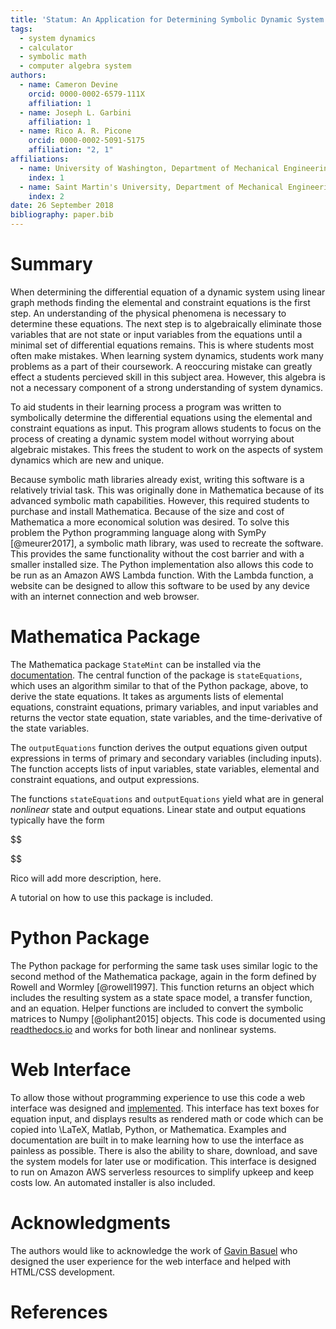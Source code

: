 ```yaml
---
title: 'Statum: An Application for Determining Symbolic Dynamic System Models using Linear Graph Methods'
tags:
  - system dynamics
  - calculator
  - symbolic math
  - computer algebra system
authors:
  - name: Cameron Devine
    orcid: 0000-0002-6579-111X
    affiliation: 1
  - name: Joseph L. Garbini
    affiliation: 1
  - name: Rico A. R. Picone
    orcid: 0000-0002-5091-5175
    affiliation: "2, 1"
affiliations:
  - name: University of Washington, Department of Mechanical Engineering
    index: 1
  - name: Saint Martin's University, Department of Mechanical Engineering
    index: 2
date: 26 September 2018
bibliography: paper.bib
---
```


# Summary

When determining the differential equation of a dynamic system using linear graph methods finding the elemental and constraint equations is the first step.
An understanding of the physical phenomena is necessary to determine these equations.
The next step is to algebraically eliminate those variables that are not state or input variables from the equations until a minimal set of differential equations remains.
This is where students most often make mistakes.
When learning system dynamics, students work many problems as a part of their coursework.
A reoccuring mistake can greatly effect a students percieved skill in this subject area.
However, this algebra is not a necessary component of a strong understanding of system dynamics.

To aid students in their learning process a program was written to symbolically determine the differential equations using the elemental and constraint equations as input.
This program allows students to focus on the process of creating a dynamic system model without worrying about algebraic mistakes.
This frees the student to work on the aspects of system dynamics which are new and unique.

Because symbolic math libraries already exist, writing this software is a relatively trivial task.
This was originally done in Mathematica because of its advanced symbolic math capabilities.
However, this required students to purchase and install Mathematica.
Because of the size and cost of Mathematica a more economical solution was desired.
To solve this problem the Python programming language along with SymPy [@meurer2017], a symbolic math library, was used to recreate the software.
This provides the same functionality without the cost barrier and with a smaller installed size.
The Python implementation also allows this code to be run as an Amazon AWS Lambda function.
With the Lambda function, a website can be designed to allow this software to be used by any device with an internet connection and web browser.

# Mathematica Package

The Mathematica package `StateMint` can be installed via the [documentation](). The central function of the package is `stateEquations`, which uses an algorithm similar to that of the Python package, above, to derive the state equations. It takes as arguments lists of elemental equations, constraint equations, primary variables, and input variables and returns the vector state equation, state variables, and the time-derivative of the state variables.

The `outputEquations` function derives the output equations given output expressions in terms of primary and secondary variables (including inputs). The function accepts lists of input variables, state variables, elemental and constraint equations, and output expressions.

The functions `stateEquations` and `outputEquations` yield what are in general *nonlinear* state and output equations. Linear state and output equations typically have the form

$$

$$

Rico will add more description, here.

A tutorial on how to use this package is included.

# Python Package

The Python package for performing the same task uses similar logic to the second method of the Mathematica package, again in the form defined by Rowell and Wormley [@rowell1997].
This function returns an object which includes the resulting system as a state space model, a transfer function, and an equation.
Helper functions are included to convert the symbolic matrices to Numpy [@oliphant2015] objects.
This code is documented using [readthedocs.io](https://statum.readthedocs.io/en/latest/) and works for both linear and nonlinear systems.

# Web Interface

To allow those without programming experience to use this code a web interface was designed and [implemented](http://statum.camerondevine.me/).
This interface has text boxes for equation input, and displays results as rendered math or code which can be copied into \LaTeX, Matlab, Python, or Mathematica.
Examples and documentation are built in to make learning how to use the interface as painless as possible.
There is also the ability to share, download, and save the system models for later use or modification.
This interface is designed to run on Amazon AWS serverless resources to simplify upkeep and keep costs low.
An automated installer is also included.

# Acknowledgments

The authors would like to acknowledge the work of [Gavin Basuel](https://www.gavinbasuel.com/) who designed the user experience for the web interface and helped with HTML/CSS development.

# References

<!--stackedit_data:
eyJkaXNjdXNzaW9ucyI6eyJTUjhYckl2em11VWpGY1paIjp7In
N0YXJ0Ijo2NjIsImVuZCI6ODE3LCJ0ZXh0IjoiV2hlbiBkZXRl
cm1pbmluZyB0aGUgZGlmZmVyZW50aWFsIGVxdWF0aW9uIG9mIG
EgZHluYW1pYyBzeXN0ZW0gdXNpbmcgbGluZWFyIGdyYeKApiJ9
LCJkMlFycnZsSnZjUmNFSXJiIjp7InN0YXJ0Ijo4MTgsImVuZC
I6OTAzLCJ0ZXh0IjoiQW4gdW5kZXJzdGFuZGluZyBvZiB0aGUg
cGh5c2ljYWwgcGhlbm9tZW5hIGlzIG5lY2Vzc2FyeSB0byBkZX
Rlcm1pbmUgdGhlc2UgZXF1YeKApiJ9LCJleVB3U3hGS1pTN3Vi
aWxuIjp7InN0YXJ0IjoxMTI1LCJlbmQiOjEzMDMsInRleHQiOi
JXaGVuIGxlYXJuaW5nIHN5c3RlbSBkeW5hbWljcywgc3R1ZGVu
dHMgd29yayBtYW55IHByb2JsZW1zIGFzIGEgcGFydCBvZiB0aG
VpciBj4oCmIn0sIkJhcEpWbXc2RFVXNEpNZVMiOnsic3RhcnQi
OjEzMDQsImVuZCI6MTQwMCwidGV4dCI6Ikhvd2V2ZXIsIHRoaX
MgYWxnZWJyYSBpcyBub3QgYSBuZWNlc3NhcnkgY29tcG9uZW50
IG9mIGEgc3Ryb25nIHVuZGVyc3RhbmRpbmcgb2bigKYifSwia0
l0TDFRVkJISXlrbVRCdCI6eyJzdGFydCI6MTQwMiwiZW5kIjox
NTczLCJ0ZXh0IjoiVG8gYWlkIHN0dWRlbnRzIGluIHRoZWlyIG
xlYXJuaW5nIHByb2Nlc3MgYSBwcm9ncmFtIHdhcyB3cml0dGVu
IHRvIHN5bWJvbGljYWxseeKApiJ9LCJTbmg2bWwzYnhGa0dQTW
1mIjp7InN0YXJ0IjoxNzA1LCJlbmQiOjE3OTUsInRleHQiOiJU
aGlzIGZyZWVzIHRoZSBzdHVkZW50IHRvIHdvcmsgb24gdGhlIG
FzcGVjdHMgb2Ygc3lzdGVtIGR5bmFtaWNzIHdoaWNoIGFyZSBu
ZXfigKYifSwiSDVBV2V4YUM4emxYYjIxTyI6eyJzdGFydCI6MT
c5NywiZW5kIjoxODk1LCJ0ZXh0IjoiQmVjYXVzZSBzeW1ib2xp
YyBtYXRoIGxpYnJhcmllcyBhbHJlYWR5IGV4aXN0LCB3cml0aW
5nIHRoaXMgc29mdHdhcmUgaXMgYSByZWxhdOKApiJ9LCJ3RUc2
Vnc4a1F3WnBoVzYzIjp7InN0YXJ0IjoxOTE2LCJlbmQiOjE5Mj
AsInRleHQiOiJkb25lIn0sIlF3TER2M0gzQk1QTFVMNTAiOnsi
c3RhcnQiOjIwMDIsImVuZCI6MjAxMCwidGV4dCI6InJlcXVpcm
VkIn0sInBSS1Rpbm9LZ3NXN1Z0MkgiOnsic3RhcnQiOjIwNzIs
ImVuZCI6MjA4NSwidGV4dCI6InNpemUgYW5kIGNvc3QifSwicn
gyTHVtZGNLVkVpMmZVSyI6eyJzdGFydCI6MjI1NiwiZW5kIjoy
MjYwLCJ0ZXh0IjoidXNlZCJ9LCI2ZWkyTVJOeTBzbWl4WGd1Ij
p7InN0YXJ0IjoyNTEyLCJlbmQiOjI1MTgsInRleHQiOiJjYW4g
YmUifSwiOFZHbDlDWXJqWFBOZTRHNCI6eyJzdGFydCI6MjYwOC
wiZW5kIjoyNjIwLCJ0ZXh0Ijoid2ViIGJyb3dzZXIuIn0sIlND
bm5wMlRjQVo2ZWRJVEMiOnsic3RhcnQiOjI2MjIsImVuZCI6Mj
Y0MywidGV4dCI6IiMgTWF0aGVtYXRpY2EgUGFja2FnZSJ9LCJ6
ZW1ta2hVTlFwdk5BQmtaIjp7InN0YXJ0IjozNjQxLCJlbmQiOj
M2NDksInRleHQiOiJpbmNsdWRlZCJ9fSwiY29tbWVudHMiOnsi
UnlMamsycUxjcjhEczhKZCI6eyJkaXNjdXNzaW9uSWQiOiJTUj
hYckl2em11VWpGY1paIiwic3ViIjoiZ286MTAyOTA1NDM1NTMw
ODk2NDc0ODAwIiwidGV4dCI6IkknbSBhIGJpZyBiZWxpZXZlci
B0aGF0IHlvdXIgZmlyc3Qgc2VudGVuY2Ugc2hvdWxkIHRyeSB0
byBjb252ZXkgdGhlIG1haW4gcG9pbnQgb2YgeW91ciBwYXBlci
4gVGhpcyBpcyBtb3JlIG9mIGFuIFwiaW50cm9kdWN0aW9uXCIg
c2VjdGlvbiBzZW50ZW5jZSwgYXMgYXJlIHRob3NlIHRoYXQgZm
9sbG93IGl0LiBQZXJoYXBzIHRoaXMgKmlzKiBlZmZlY3RpdmVs
eSB0aGUgaW50cm9kdWN0aW9uIGFuZCB0aGVyZSdzIGEgc2VwYX
JhdGUgYWJzdHJhY3QgLi4uIGlmIHNvLCB0aGF0J3MgZmluZS4i
LCJjcmVhdGVkIjoxNTQzNzE5MTAyODMwfSwiemRod2NNWmllRF
dySXBrQyI6eyJkaXNjdXNzaW9uSWQiOiJTUjhYckl2em11VWpG
Y1paIiwic3ViIjoiZ286MTAyOTA1NDM1NTMwODk2NDc0ODAwIi
widGV4dCI6IkknbSBnb2luZyB0byBjb250aW51ZSBjb21tZW50
aW5nIGFzIGlmIHRoaXMgdGV4dCBpcyBwcmVjZWRlZCBieSBhbi
BhYnN0cmFjdCBvZiBzb21lIHNvcnQuIiwiY3JlYXRlZCI6MTU0
MzcxOTIwMTgwOH0sIm9oMWpmNmVPTmJHYjVyMHciOnsiZGlzY3
Vzc2lvbklkIjoiZDJRcnJ2bEp2Y1JjRUlyYiIsInN1YiI6Imdv
OjEwMjkwNTQzNTUzMDg5NjQ3NDgwMCIsInRleHQiOiJUcnVlLC
BidXQgcHJvYmFibHkgbm90IG5lZWRlZCBoZXJlIiwiY3JlYXRl
ZCI6MTU0MzcxOTI0MDgzNn0sInViZHFOaFdTbXRHVWtTV2UiOn
siZGlzY3Vzc2lvbklkIjoiZXlQd1N4RktaUzd1YmlsbiIsInN1
YiI6ImdvOjEwMjkwNTQzNTUzMDg5NjQ3NDgwMCIsInRleHQiOi
JJIHRoaW5rIGFkZGluZyBhIHBocmFzZSB0byB0aGUgcHJlY2Vk
aW5nIHNlbnRlbmNlIGNvdWxkIGNhcHR1cmUgd2hhdCB5b3Uncm
UgdHJ5aW5nIHRvIHNheSwgaGVyZS4gU29tZXRoaW5nIGxpa2Ug
XCIuLi4gbWFrZSBtaXN0YWtlcywgd2hpY2ggbGVhZCB0byBmcn
VzdHJhdGlvbiBhbmQgZGlzY291cmFnZW1lbnQgd2hlbiBtYW51
YWxseSByZWR1Y2luZyB0aGUgc3lzdGVtIG9mIGVxdWF0aW9ucy
5cIiIsImNyZWF0ZWQiOjE1NDM3MTk2MTA2ODd9LCI0NFdCZTRr
WEVBRktvSFFLIjp7ImRpc2N1c3Npb25JZCI6IkJhcEpWbXc2RF
VXNEpNZVMiLCJzdWIiOiJnbzoxMDI5MDU0MzU1MzA4OTY0NzQ4
MDAiLCJ0ZXh0IjoiQWx3YXlzIHRyeSB0byBzaGVkIHdvcmRzLC
B3aGVuIHBvc3NpYmxlLiBBbHNvIHRyeSBwYWNraW5nIGluIGFz
IG11Y2ggc3BlY2lmaWNpdHkuIEhlcmUgeW91IGNvdWxkIHNheS
BcIkhvd2V2ZXIsIGZsYXdsZXNzIG1hbnVhbCBhbGdlYnJhIGlz
IG5vdCByZXF1aXJlZCB0byB1bmRlcnN0YW5kIHN5c3RlbSBkeW
5hbWljcy5cIiIsImNyZWF0ZWQiOjE1NDM3MTk4NzAxMjJ9LCJh
NkRJZlFoTnppbTAweTBuIjp7ImRpc2N1c3Npb25JZCI6IkJhcE
pWbXc2RFVXNEpNZVMiLCJzdWIiOiJnbzoxMDI5MDU0MzU1MzA4
OTY0NzQ4MDAiLCJ0ZXh0IjoiSSB3b3VsZCBhZGQgc29tZXRoaW
5nIGxpa2UgXCJNb3Jlb3ZlciwgdGhlIGFsZ2VicmEgY2FuIGJl
IGF1dG9tYXRlZCwgYSBmZXcgdG9vbHMgZm9yIHdoaWNoIHdlIH
ByZXNlbnQsIGhlcmUuIiwiY3JlYXRlZCI6MTU0MzcxOTk3MjMw
OX0sIjRCcmNOanNEbHhTYkxsTTYiOnsiZGlzY3Vzc2lvbklkIj
oia0l0TDFRVkJISXlrbVRCdCIsInN1YiI6ImdvOjEwMjkwNTQz
NTUzMDg5NjQ3NDgwMCIsInRleHQiOiJXZSBjYW4gbm93IGJlIG
1vcmUgc3BlY2lmaWMsIGhlcmUuIFdlIGhhdmUgYWxyZWFkeSBp
bnRyb2R1Y2VkIHRoZSBlcXVhdGlvbnMgYW5kIHRoZSB0YXNrIG
9mIGF1dG9tYXRpb24uIiwiY3JlYXRlZCI6MTU0MzcyMDA2MzY5
Mn0sInNveUhHd2ZCcWR6NVU4WDUiOnsiZGlzY3Vzc2lvbklkIj
oiU25oNm1sM2J4RmtHUE1tZiIsInN1YiI6ImdvOjEwMjkwNTQz
NTUzMDg5NjQ3NDgwMCIsInRleHQiOiJJIHRoaW5rIHlvdSBjb3
VsZCByZXBocmFzZSB0aGlzIHRvIGJlIG1vcmUgY2xlYXIgdGhh
dCB0aGUgXCJuZXdcIiBhbmQgXCJ1bmlxdWVcIiBhc3BlY3RzIG
FyZSBzbyB0byB0aGUgc3R1ZGVudHMsIG5vdCBzeXN0ZW0gZHlu
YW1pY3MuIiwiY3JlYXRlZCI6MTU0MzcyMDE0MDQxMH0sIkpybW
RDcXJJSFBXNm5RY1UiOnsiZGlzY3Vzc2lvbklkIjoiSDVBV2V4
YUM4emxYYjIxTyIsInN1YiI6ImdvOjEwMjkwNTQzNTUzMDg5Nj
Q3NDgwMCIsInRleHQiOiJDb25zaWRlciBnZXR0aW5nIHJpZCBv
ZiB0aGUgZXhpc3RlbmNlIHN0YXRlbWVudCBhbmQgaW5zdGVhZC
Bmb2N1cyBvbiB0aGUgZmFjdCB0aGF0IHdlICphcHBsaWVkIGV4
aXN0aW5nKiBzeW1ib2xpYyBtYXRoIGxpYnJhcmllcy4gQWxzby
Bjb25zaWRlciBjYWxsaW5nIGl0IFwibWF0aGVtYXRpY3NcIiBi
ZWNhdXNlIHdlJ3JlIGZhbmN5IiwiY3JlYXRlZCI6MTU0MzcyMD
I3NTY1OX0sIko2RzZvODRjSHRXQTV0WlAiOnsiZGlzY3Vzc2lv
bklkIjoid0VHNlZ3OGtRd1pwaFc2MyIsInN1YiI6ImdvOjEwMj
kwNTQzNTUzMDg5NjQ3NDgwMCIsInRleHQiOiJDb25zaWRlciBy
ZXBocmFzaW5nIHRvIGF2b2lkIFwiZG9uZVwiIiwiY3JlYXRlZC
I6MTU0MzcyMDMwNDkzMX0sInR3WmZ5RnhIVms0ZnZpbUQiOnsi
ZGlzY3Vzc2lvbklkIjoiUXdMRHYzSDNCTVBMVUw1MCIsInN1Yi
I6ImdvOjEwMjkwNTQzNTUzMDg5NjQ3NDgwMCIsInRleHQiOiJJ
IHRoaW5rIHByZXNlbnQgdGVuc2UgaXMgYmV0dGVyIHNpbmNlIH
dlJ3JlIHN0aWxsIHJlbGVhc2luZyBhIE1NQSBwYWNrYWdlIiwi
Y3JlYXRlZCI6MTU0MzcyMDMzMzU0OH0sImtuWklSeWw3UnJFWF
VUMzYiOnsiZGlzY3Vzc2lvbklkIjoicFJLVGlub0tnc1c3VnQy
SCIsInN1YiI6ImdvOjEwMjkwNTQzNTUzMDg5NjQ3NDgwMCIsIn
RleHQiOiJJIHRoaW5rIHBlcmhhcHMgdGhlIG1vc3QgaW1wb3J0
YW50IGFzcGVjdCBpcyB0aGF0IGl0IHJlcXVpcmVzIHN0dWRlbn
RzIHRvIGxlYXJuIGEgbmV3IHNvZnR3YXJlIHN5c3RlbSAuLi4g
d2hpY2ggbW9yZSB0aGFuIG91dHdlaWdocyB0aGUgYWR2YW50YW
dlcyBmb3IgbW9zdCBvZiB0aGUgc3R1ZGVudHMgLi4uIHlvdXIg
d2ViIGFwcCBsZXRzIHRoZW0gZ2V0IHN0YXJ0ZWQgd2l0aG91dC
BsZWFybmluZyBNTUEiLCJjcmVhdGVkIjoxNTQzNzIwNDQ1Njc4
fSwiNG94clJzaEZJaWNNMkVPTyI6eyJkaXNjdXNzaW9uSWQiOi
JyeDJMdW1kY0tWRWkyZlVLIiwic3ViIjoiZ286MTAyOTA1NDM1
NTMwODk2NDc0ODAwIiwidGV4dCI6Ikl0J3MgYmVzdCB0byBhdm
9pZCBcInVzZWRcIiAuLi4gYW5kIGV2ZW4gYmV0dGVyIHRvIGF2
b2lkIHRoZSBwaHJhc2luZyB0aGF0IGxlYWQgdG8gaXQuIEUuZy
4gdGhpcyBzZW50ZW5jZSBjb3VsZCBiZSBcIkZvciB0aGVzZSBy
ZWFzb25zLCBhIHZlcnNpb24gb2YgdGhlIHNvZnR3YXJlIHdyaX
R0ZW4gaW4gdGhlIFB5dGhvbiAuLi4uXCIiLCJjcmVhdGVkIjox
NTQzNzIwNjY1OTA2fSwiSGRWSXV4TTFEWlJHS1A0cSI6eyJkaX
NjdXNzaW9uSWQiOiI2ZWkyTVJOeTBzbWl4WGd1Iiwic3ViIjoi
Z286MTAyOTA1NDM1NTMwODk2NDc0ODAwIiwidGV4dCI6IldlJ3
ZlIGFscmVhZHkgZG9uZSB0aGlzLCBzbyBpdCBzaG91bGQgYmUg
XCJ3YXNcIiIsImNyZWF0ZWQiOjE1NDM3MjA3Mjg0NTN9LCI0b1
NZWEcwQkNzeUhxdEFqIjp7ImRpc2N1c3Npb25JZCI6IjhWR2w5
Q1lyalhQTmU0RzQiLCJzdWIiOiJnbzoxMDI5MDU0MzU1MzA4OT
Y0NzQ4MDAiLCJ0ZXh0IjoiWW91IGNhbiBub3cgZHJpdmUgaG9t
ZSB0aGF0IHRoZSB3ZWIgYXBwIGRvZXNuJ3QgcmVxdWlyZSBhbn
kgTWF0aGVtYXRpY2Egb3IgUHl0aG9uL1N5bVB5IGtub3dsZWRn
ZSwgd2hpY2ggSSB0aGluayBpcyB0aGUgbW9zdCBpbXBvcnRhbn
QgYWR2YW50YWdlISIsImNyZWF0ZWQiOjE1NDM3MjA3OTU2NjB9
LCI0Y3hpQUZmQ2FyU2Y2NXZqIjp7ImRpc2N1c3Npb25JZCI6Il
NDbm5wMlRjQVo2ZWRJVEMiLCJzdWIiOiJnbzoxMDI5MDU0MzU1
MzA4OTY0NzQ4MDAiLCJ0ZXh0IjoiQ29uc2lkZXIgcmVvcmRlcm
luZyB0aGVzZSAuLi4gYXQgbGVhc3QgcHV0dGluZyBNTUEgbGFz
dCwgc2luY2UgSSB0aGluayBpdCdzIGxlYXN0IGltcG9ydGFudC
4iLCJjcmVhdGVkIjoxNTQzNzIyNTMxNjc3fSwiQnh5TGt0RDlJ
M3QyVzZ1VSI6eyJkaXNjdXNzaW9uSWQiOiJ6ZW1ta2hVTlFwdk
5BQmtaIiwic3ViIjoiZ286MTAyOTA1NDM1NTMwODk2NDc0ODAw
IiwidGV4dCI6IldoZXJlPyIsImNyZWF0ZWQiOjE1NDM3MjMwNz
Q5Mjl9LCJxMEFKWnR1RzlTa2I2TnNVIjp7ImRpc2N1c3Npb25J
ZCI6InplbW1raFVOUXB2TkFCa1oiLCJzdWIiOiJnbzoxMDI5MD
U0MzU1MzA4OTY0NzQ4MDAiLCJ0ZXh0IjoiSSBtZWFuIHdlIHNo
b3VsZCBoeXBlcmxpbmsgaXQiLCJjcmVhdGVkIjoxNTQzNzIzMD
kyMDIxfX0sImhpc3RvcnkiOlstNTQ1MjI1Njc0LC0yNTY5NjU4
MzcsLTEyMDE5MTA0NTIsMjA5ODc3NTk2MF19
-->